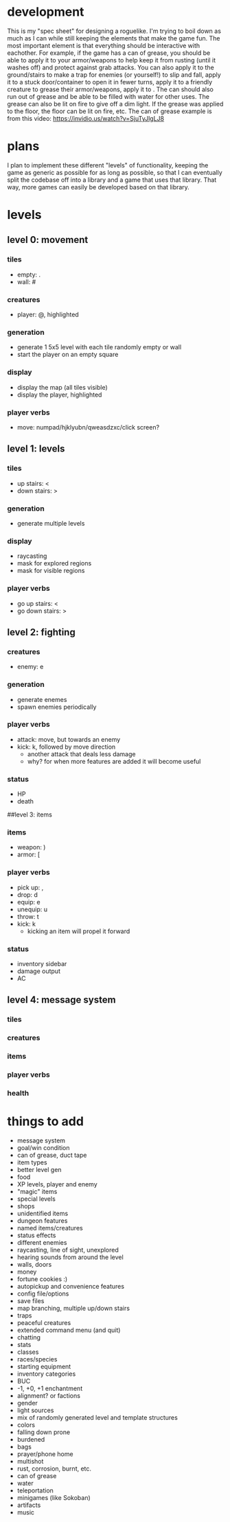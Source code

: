 # development
This is my "spec sheet" for designing a roguelike. I'm trying to boil down as much as I can while still keeping the elements that make the game fun. The most important element is that everything should be interactive with eachother. For example, if the game has a can of grease, you should be able to apply it to your armor/weapons to help keep it from rusting (until it washes off) and protect against grab attacks. You can also apply it to the ground/stairs to make a trap for enemies (or yourself!) to slip and fall, apply it to a stuck door/container to open it in fewer turns, apply it to a friendly creature to grease their armor/weapons, apply it to . The can should also run out of grease and be able to be filled with water for other uses. The grease can also be lit on fire to give off a dim light. If the grease was applied to the floor, the floor can be lit on fire, etc. The can of grease example is from this video: https://invidio.us/watch?v=SjuTyJlgLJ8

# plans
I plan to implement these different "levels" of functionality, keeping the game as generic as possible for as long as possible, so that I can eventually split the codebase off into a library and a game that uses that library. That way, more games can easily be developed based on that library.

# levels

## level 0: movement
### tiles
* empty: .
* wall: #

### creatures
* player: @, highlighted

### generation
* generate 1 5x5 level with each tile randomly empty or wall
* start the player on an empty square

### display
* display the map (all tiles visible)
* display the player, highlighted 

### player verbs
* move: numpad/hjklyubn/qweasdzxc/click screen?



## level 1: levels
### tiles
* up stairs: <
* down stairs: >

### generation
* generate multiple levels

### display
* raycasting
* mask for explored regions
* mask for visible regions

### player verbs
* go up stairs: <
* go down stairs: >



## level 2: fighting

### creatures
* enemy: e

### generation
* generate enemes
* spawn enemies periodically

### player verbs
* attack: move, but towards an enemy
* kick: k, followed by move direction
	* another attack that deals less damage
	* why? for when more features are added it will become useful

### status
* HP
* death



##level 3: items

### items
* weapon: )
* armor: [

### player verbs
* pick up: ,
* drop: d
* equip: e
* unequip: u
* throw: t
* kick: k
	* kicking an item will propel it forward

### status
* inventory sidebar
* damage output
* AC



## level 4: message system
### tiles
### creatures
### items
### player verbs
### health




# things to add
* message system
* goal/win condition
* can of grease, duct tape
* item types
* better level gen
* food
* XP levels, player and enemy
* "magic" items
* special levels
* shops
* unidentified items
* dungeon features
* named items/creatures
* status effects
* different enemies
* raycasting, line of sight, unexplored
* hearing sounds from around the level
* walls, doors
* money
* fortune cookies :)
* autopickup and convenience features
* config file/options
* save files
* map branching, multiple up/down stairs
* traps
* peaceful creatures
* extended command menu (and quit)
* chatting
* stats
* classes
* races/species
* starting equipment
* inventory categories
* BUC
* -1, +0, +1 enchantment
* alignment? or factions
* gender
* light sources
* mix of randomly generated level and template structures
* colors
* falling down prone
* burdened
* bags
* prayer/phone home
* multishot
* rust, corrosion, burnt, etc.
* can of grease
* water
* teleportation
* minigames (like Sokoban)
* artifacts
* music
